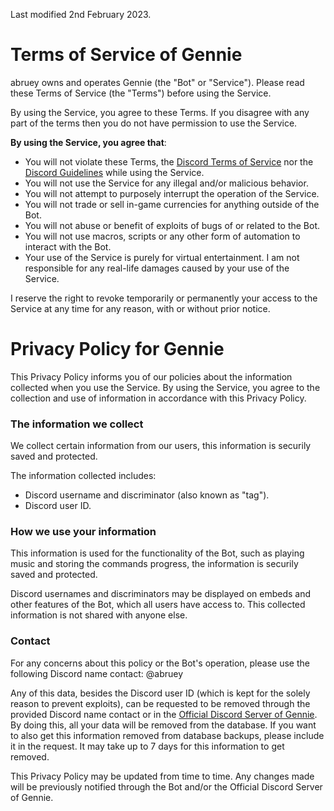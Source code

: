 Last modified 2nd February 2023.

# Terms of Service of Gennie

abruey owns and operates Gennie (the "Bot" or "Service"). Please read these Terms of Service (the "Terms") before using the Service.

By using the Service, you agree to these Terms. If you disagree with any part of the terms then you do not have permission to use the Service.

**By using the Service, you agree that**:

- You will not violate these Terms, the [Discord Terms of Service](https://discord.com/terms) nor the [Discord Guidelines](https://discord.com/guidelines) while using the Service.
- You will not use the Service for any illegal and/or malicious behavior.
- You will not attempt to purposely interrupt the operation of the Service.
- You will not trade or sell in-game currencies for anything outside of the Bot.
- You will not abuse or benefit of exploits of bugs of or related to the Bot.
- You will not use macros, scripts or any other form of automation to interact with the Bot.
- Your use of the Service is purely for virtual entertainment. I am not responsible for any real-life damages caused by your use of the Service.

I reserve the right to revoke temporarily or permanently your access to the Service at any time for any reason, with or without prior notice.

# Privacy Policy for Gennie

This Privacy Policy informs you of our policies about the information collected when you use the Service. By using the Service, you agree to the collection and use of information in accordance with this Privacy Policy.

### The information we collect

We collect certain information from our users, this information is securily saved and protected.

The information collected includes:
- Discord username and discriminator (also known as "tag").
- Discord user ID.

### How we use your information

This information is used for the functionality of the Bot, such as playing music and storing the commands progress, the information is securily saved and protected.

Discord usernames and discriminators may be displayed on embeds and other features of the Bot, which all users have access to.
This collected information is not shared with anyone else.

### Contact

For any concerns about this policy or the Bot's operation, please use the following Discord name contact: @abruey

Any of this data, besides the Discord user ID (which is kept for the solely reason to prevent exploits), can be requested to be removed through the provided Discord name contact or in the [Official Discord Server of Gennie](https://discord.gg/TPWDHnxYmT). By doing this, all your data will be removed from the database. If you want to also get this information removed from database backups, please include it in the request. It may take up to 7 days for this information to get removed.

This Privacy Policy may be updated from time to time. Any changes made will be previously notified through the Bot and/or the Official Discord Server of Gennie.
